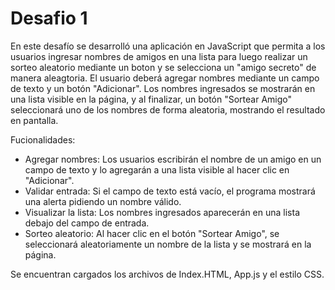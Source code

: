 <h1> Desafio 1</h1>

En este desafío se desarrolló una aplicación en JavaScript que permita a los usuarios ingresar nombres de amigos en una lista para luego realizar un sorteo aleatorio mediante un boton y se selecciona un "amigo secreto" de manera aleagtoria.
El usuario deberá agregar nombres mediante un campo de texto y un botón "Adicionar". Los nombres ingresados se mostrarán en una lista visible en la página, y al finalizar, un botón "Sortear Amigo" seleccionará uno de los nombres de forma aleatoria, mostrando el resultado en pantalla.

Fucionalidades:
* Agregar nombres: Los usuarios escribirán el nombre de un amigo en un campo de texto y lo agregarán a una lista visible al hacer clic en "Adicionar".
* Validar entrada: Si el campo de texto está vacío, el programa mostrará una alerta pidiendo un nombre válido.
* Visualizar la lista: Los nombres ingresados aparecerán en una lista debajo del campo de entrada.
* Sorteo aleatorio: Al hacer clic en el botón "Sortear Amigo", se seleccionará aleatoriamente un nombre de la lista y se mostrará en la página.

Se encuentran cargados los archivos de Index.HTML, App.js y el estilo CSS.
